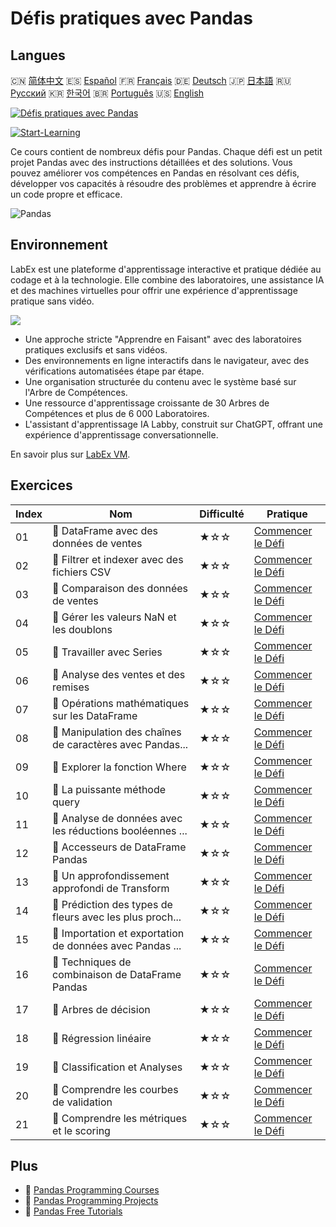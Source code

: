 # Défis pratiques avec Pandas

## Langues

🇨🇳 [简体中文](README_zh.md) 🇪🇸 [Español](README_es.md) 🇫🇷 [Français](README_fr.md) 🇩🇪 [Deutsch](README_de.md) 🇯🇵 [日本語](README_ja.md) 🇷🇺 [Русский](README_ru.md) 🇰🇷 [한국어](README_ko.md) 🇧🇷 [Português](README_pt.md) 🇺🇸 [English](README.md) 

[![Défis pratiques avec Pandas](https://cover-creator.labex.io/pandas-practice-challenges.png?lang=fr)](https://labex.io/fr/courses/pandas-practice-challenges)

[![Start-Learning](https://img.shields.io/badge/Start-Learning-whitesmoke?style=for-the-badge)](https://labex.io/fr/courses/pandas-practice-challenges)

Ce cours contient de nombreux défis pour Pandas. Chaque défi est un petit projet Pandas avec des instructions détaillées et des solutions. Vous pouvez améliorer vos compétences en Pandas en résolvant ces défis, développer vos capacités à résoudre des problèmes et apprendre à écrire un code propre et efficace.

![Pandas](https://img.shields.io/badge/Pandas-whitesmoke?style=for-the-badge&logo=pandas)


## Environnement

LabEx est une plateforme d'apprentissage interactive et pratique dédiée au codage et à la technologie. Elle combine des laboratoires, une assistance IA et des machines virtuelles pour offrir une expérience d'apprentissage pratique sans vidéo.

![](https://tutorial-screenshot.getvm.io/images/vm-1725247253.png)

- Une approche stricte "Apprendre en Faisant" avec des laboratoires pratiques exclusifs et sans vidéos.
- Des environnements en ligne interactifs dans le navigateur, avec des vérifications automatisées étape par étape.
- Une organisation structurée du contenu avec le système basé sur l'Arbre de Compétences.
- Une ressource d'apprentissage croissante de 30 Arbres de Compétences et plus de 6 000 Laboratoires.
- L'assistant d'apprentissage IA Labby, construit sur ChatGPT, offrant une expérience d'apprentissage conversationnelle.

En savoir plus sur [LabEx VM](https://support.labex.io/using-labex/virtual-machine).

## Exercices

|   Index | Nom                                                      | Difficulté   | Pratique                                                                                                                               |
|---------|----------------------------------------------------------|--------------|----------------------------------------------------------------------------------------------------------------------------------------|
|      01 | 🎯 DataFrame avec des données de ventes                  | ★☆☆          | <a target='_blank' href='https://labex.io/fr/labs/python-dataframe-with-sales-data-22107'>Commencer le Défi</a>                        |
|      02 | 🎯 Filtrer et indexer avec des fichiers CSV              | ★☆☆          | <a target='_blank' href='https://labex.io/fr/labs/python-filtering-and-indexing-with-csv-67543'>Commencer le Défi</a>                  |
|      03 | 🎯 Comparaison des données de ventes                     | ★☆☆          | <a target='_blank' href='https://labex.io/fr/labs/python-sales-data-comparison-92717'>Commencer le Défi</a>                            |
|      04 | 🎯 Gérer les valeurs NaN et les doublons                 | ★☆☆          | <a target='_blank' href='https://labex.io/fr/labs/python-handling-nan-and-duplicates-189438'>Commencer le Défi</a>                     |
|      05 | 🎯 Travailler avec Series                                | ★☆☆          | <a target='_blank' href='https://labex.io/fr/labs/python-working-with-series-67550'>Commencer le Défi</a>                              |
|      06 | 🎯 Analyse des ventes et des remises                     | ★☆☆          | <a target='_blank' href='https://labex.io/fr/labs/python-analyzing-sales-and-discounts-23740'>Commencer le Défi</a>                    |
|      07 | 🎯 Opérations mathématiques sur les DataFrame            | ★☆☆          | <a target='_blank' href='https://labex.io/fr/labs/python-dataframe-math-operations-172040'>Commencer le Défi</a>                       |
|      08 | 🎯 Manipulation des chaînes de caractères avec Pandas... | ★☆☆          | <a target='_blank' href='https://labex.io/fr/labs/python-pandas-string-manipulation-for-e-commerce-data-29301'>Commencer le Défi</a>   |
|      09 | 🎯 Explorer la fonction Where                            | ★☆☆          | <a target='_blank' href='https://labex.io/fr/labs/python-exploring-the-where-function-53379'>Commencer le Défi</a>                     |
|      10 | 🎯 La puissante méthode query                            | ★☆☆          | <a target='_blank' href='https://labex.io/fr/labs/python-the-powerful-query-method-29827'>Commencer le Défi</a>                        |
|      11 | 🎯 Analyse de données avec les réductions booléennes ... | ★☆☆          | <a target='_blank' href='https://labex.io/fr/labs/python-pandas-boolean-reductions-data-analysis-53381'>Commencer le Défi</a>          |
|      12 | 🎯 Accesseurs de DataFrame Pandas                        | ★☆☆          | <a target='_blank' href='https://labex.io/fr/labs/python-pandas-dataframe-accessors-47122'>Commencer le Défi</a>                       |
|      13 | 🎯 Un approfondissement approfondi de Transform          | ★☆☆          | <a target='_blank' href='https://labex.io/fr/labs/python-a-deep-dive-into-transform-23742'>Commencer le Défi</a>                       |
|      14 | 🎯 Prédiction des types de fleurs avec les plus proch... | ★☆☆          | <a target='_blank' href='https://labex.io/fr/labs/sklearn-predicting-flower-types-with-nearest-neighbors-256147'>Commencer le Défi</a> |
|      15 | 🎯 Importation et exportation de données avec Pandas ... | ★☆☆          | <a target='_blank' href='https://labex.io/fr/labs/python-pandas-io-data-ingestion-and-export-47120'>Commencer le Défi</a>              |
|      16 | 🎯 Techniques de combinaison de DataFrame Pandas         | ★☆☆          | <a target='_blank' href='https://labex.io/fr/labs/python-pandas-dataframe-combination-techniques-16435'>Commencer le Défi</a>          |
|      17 | 🎯 Arbres de décision                                    | ★☆☆          | <a target='_blank' href='https://labex.io/fr/labs/python-decision-trees-92597'>Commencer le Défi</a>                                   |
|      18 | 🎯 Régression linéaire                                   | ★☆☆          | <a target='_blank' href='https://labex.io/fr/labs/python-linear-regression-185171'>Commencer le Défi</a>                               |
|      19 | 🎯 Classification et Analyses                            | ★☆☆          | <a target='_blank' href='https://labex.io/fr/labs/python-clustering-and-insights-198286'>Commencer le Défi</a>                         |
|      20 | 🎯 Comprendre les courbes de validation                  | ★☆☆          | <a target='_blank' href='https://labex.io/fr/labs/python-understanding-validation-curves-106940'>Commencer le Défi</a>                 |
|      21 | 🎯 Comprendre les métriques et le scoring                | ★☆☆          | <a target='_blank' href='https://labex.io/fr/labs/python-understanding-metrics-and-scoring-185172'>Commencer le Défi</a>               |

## Plus

- 🔗 [Pandas Programming Courses](https://github.com/labex-labs/awesome-programming-courses)
- 🔗 [Pandas Programming Projects](https://github.com/labex-labs/awesome-programming-projects)
- 🔗 [Pandas Free Tutorials](https://github.com/labex-labs/pandas-free-tutorials)

